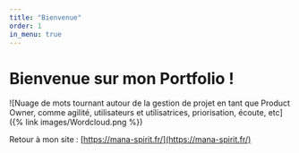 ```yaml
---
title: "Bienvenue"
order: 1
in_menu: true
---
```

# Bienvenue sur mon Portfolio !
![Nuage de mots tournant autour de la gestion de projet en tant que Product Owner, comme agilité, utilisateurs et utilisatrices, priorisation, écoute, etc]({% link images/Wordcloud.png %})


Retour à mon site : [https://mana-spirit.fr/](https://mana-spirit.fr/) 